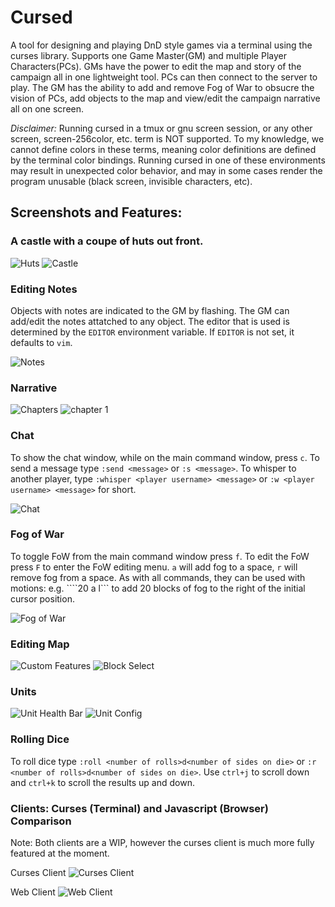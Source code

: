 # Cursed
A tool for designing and playing DnD style games via a terminal using the curses library. Supports one Game Master(GM) and multiple Player Characters(PCs). GMs have the power to edit the map and story of the campaign all in one lightweight tool. PCs can then connect to the server to play. The GM has the ability to add and remove Fog of War to obsucre the vision of PCs, add objects to the map and view/edit the campaign narrative all on one screen. 

*Disclaimer:* Running cursed in a tmux or gnu screen session, or any other screen, screen-256color, etc. term is NOT supported. To my knowledge, we cannot define colors in these terms, meaning color definitions are defined by the terminal color bindings. Running cursed in one of these environments may result in unexpected color behavior, and may in some cases render the program unusable (black screen, invisible characters, etc).


## Screenshots and Features: 
### A castle with a coupe of huts out front.
![Huts](images/huts.png)
![Castle](images/castle.png)

### Editing Notes
Objects with notes are indicated to the GM by flashing. The GM can add/edit the notes attatched to any object. The editor that is used is determined by the ```EDITOR``` environment variable. If ```EDITOR``` is not set, it defaults to ```vim```.

![Notes](images/notes.png)


### Narrative
![Chapters](images/chapters.png)
![chapter 1](images/chapter1.png)


### Chat 
To show the chat window, while on the main command window, press ```c```. To send a message type ```:send <message>``` or ```:s <message>```. To whisper to another player, type ```:whisper <player username> <message>``` or ```:w <player username> <message>``` for short.

![Chat](images/chat.png)


### Fog of War
To toggle FoW from the main command window press ```f```. To edit the FoW press ```F``` to enter the FoW editing menu. ```a``` will add fog to a space, ```r``` will remove fog from a space. As with all commands, they can be used with motions: e.g. ````20 a l``` to add 20 blocks of fog to the right of the initial cursor position.

![Fog of War](images/fog_of_war.png)

### Editing Map

![Custom Features](images/custom_feature.png)
![Block Select](images/block_select.png)

### Units

![Unit Health Bar](images/unit_health_bar.png)
![Unit Config](images/unit_config.png)


### Rolling Dice
To roll dice type ```:roll <number of rolls>d<number of sides on die>``` or ```:r <number of rolls>d<number of sides on die>```. Use ```ctrl+j``` to scroll down and ```ctrl+k``` to scroll the results up and down.

### Clients: Curses (Terminal) and Javascript (Browser) Comparison
Note: Both clients are a WIP, however the curses client is much more fully featured at the moment.

Curses Client
![Curses Client](images/curses_client.png)

Web Client
![Web Client](images/web_client.png)




